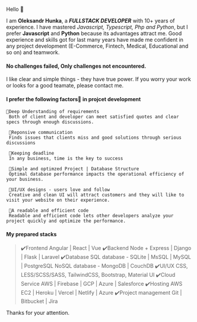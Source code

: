 Hello 👋

I am **Oleksandr Hunka**, a ***FULLSTACK DEVELOPER*** with 10+ years of experience. I have mastered _Javascript, Typescript, Php and Python_, but I prefer **Javascript** and **Python** because its advantages attract me. Good experience and skills got for last many years have made me confident in any project development (E-Commerce, Fintech, Medical, Educational and so on) and teamwork. 

#### No challenges failed, Only challenges not encountered. 

I like clear and simple things - they have true power. If you worry your work or looks for a good teamate, please contact me.

#### I prefer the following factors🚀 in projcet development
```
🌟Deep Understanding of requirements 
 Both of client and developer can meet satisfied quotes and clear specs through enough discussions.
 
 🌟Reponsive communication
 Finds issues that clients miss and good solutions through serious discussions
 
 🌟Keeping deadline
 In any business, time is the key to success
 
 🌟Simple and optimzed Project | Database Structure
 Optimal database performance impacts the operational efficiency of your business.
 
 🌟UI/UX designs - users love and follow
 Creative and clean UI will attract customers and they will like to visit your website on their experience.
 
 🌟A readable and efficient code
 Readable and efficient code lets other developers analyze your project quickly and optimize the performance.
```

#### My prepared stacks
>✔️Frontend
  Angular | React | Vue
✔️Backend
  Node + Express | Django | Flask | Laravel
✔️Database
  SQL database - SQLite | MsSQL | MySQL | PostgreSQL
  NoSQL database - MongoDB | CouchDB 
✔️UI/UX
  CSS, LESS/SCSS/SASS, TailwindCSS, Bootstrap, Material UI
✔️Cloud Service
  AWS | Firebase | GCP | Azure | Salesforce
✔️Hosting
  AWS EC2 | Heroku | Vercel | Netlify | Azure 
✔️Project management
  Git | Bitbucket | Jira

Thanks for your attention.

